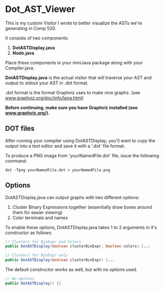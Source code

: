 # Dot_AST_Viewer

This is my custom Visitor I wrote to better visualize the ASTs we're generating in Comp 520.

It consists of two components:
  1. **DotASTDisplay.java**
  2. **Node.java**

Place these components in your miniJava package along with your Compiler.java.

**DotASTDisplay.java** is the actual visitor that will traverse your AST and output to stdout your AST in .dot format.

.dot format is the format Graphviz uses to make nice graphs. (see www.graphviz.org/doc/info/lang.html)

**Before continuing, make sure you have Graphviz installed (see www.graphviz.org/).**

## DOT files

After running your compiler using DotASTDisplay, you'll want to copy the output into a text editor and save it with a '.dot' file format. 

To produce a PNG image from 'yourNamedFile.dot' file, issue the following command:

    dot -Tpng yourNamedFile.dot > yourNamedFile.png

## Options

DotASTDisplay.java can output graphs with two different options:
  1. Cluster Binary Expressions together (essentially draw boxes around them for easier viewing)
  2. Color terminals and names

To enable these options, DotASTDisplay.java takes 1 to 2 arguments in it's constructor as follows:

```java
// Clusters for BinExpr and Colors
public DotASTDisplay(boolean clusterBinExpr, boolean colors) {...

// Clusters for BinExpr only
public DotASTDisplay(boolean clusterBinExpr) {...
```

The default  constructor works as well, but with no options used.

```java
// No options
public DotASTDisplay() {}
```
